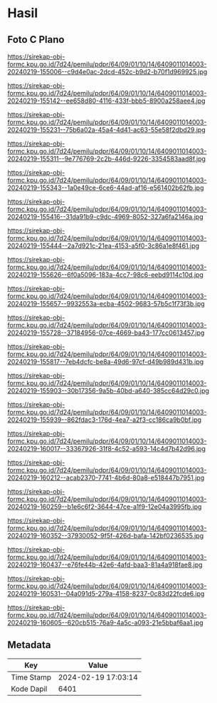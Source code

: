 # Hasil

## Foto C Plano

https://sirekap-obj-formc.kpu.go.id/7d24/pemilu/pdpr/64/09/01/10/14/6409011014003-20240219-155006--c9d4e0ac-2dcd-452c-b9d2-b70f1d969925.jpg

https://sirekap-obj-formc.kpu.go.id/7d24/pemilu/pdpr/64/09/01/10/14/6409011014003-20240219-155142--ee658d80-4116-433f-bbb5-8900a258aee4.jpg

https://sirekap-obj-formc.kpu.go.id/7d24/pemilu/pdpr/64/09/01/10/14/6409011014003-20240219-155231--75b6a02a-45a4-4d41-ac63-55e58f2dbd29.jpg

https://sirekap-obj-formc.kpu.go.id/7d24/pemilu/pdpr/64/09/01/10/14/6409011014003-20240219-155311--9e776769-2c2b-446d-9226-3354583aad8f.jpg

https://sirekap-obj-formc.kpu.go.id/7d24/pemilu/pdpr/64/09/01/10/14/6409011014003-20240219-155343--1a0e49ce-6ce6-44ad-af16-e561402b62fb.jpg

https://sirekap-obj-formc.kpu.go.id/7d24/pemilu/pdpr/64/09/01/10/14/6409011014003-20240219-155416--31da91b9-c9dc-4969-8052-327a6fa2146a.jpg

https://sirekap-obj-formc.kpu.go.id/7d24/pemilu/pdpr/64/09/01/10/14/6409011014003-20240219-155444--2a7d921c-21ea-4153-a5f0-3c86a1e8f461.jpg

https://sirekap-obj-formc.kpu.go.id/7d24/pemilu/pdpr/64/09/01/10/14/6409011014003-20240219-155626--6f0a5096-183a-4cc7-98c6-eebd9114c10d.jpg

https://sirekap-obj-formc.kpu.go.id/7d24/pemilu/pdpr/64/09/01/10/14/6409011014003-20240219-155657--9932553a-ecba-4502-9683-57b5c1f73f3b.jpg

https://sirekap-obj-formc.kpu.go.id/7d24/pemilu/pdpr/64/09/01/10/14/6409011014003-20240219-155728--37184956-07ce-4669-ba43-177cc0613457.jpg

https://sirekap-obj-formc.kpu.go.id/7d24/pemilu/pdpr/64/09/01/10/14/6409011014003-20240219-155817--7eb4dcfc-be8a-49d6-97cf-d49b989d431b.jpg

https://sirekap-obj-formc.kpu.go.id/7d24/pemilu/pdpr/64/09/01/10/14/6409011014003-20240219-155903--30b17356-9a5b-40bd-a640-385cc64d29c0.jpg

https://sirekap-obj-formc.kpu.go.id/7d24/pemilu/pdpr/64/09/01/10/14/6409011014003-20240219-155939--862fdac3-176d-4ea7-a2f3-cc186ca9b0bf.jpg

https://sirekap-obj-formc.kpu.go.id/7d24/pemilu/pdpr/64/09/01/10/14/6409011014003-20240219-160017--33367926-31f8-4c52-a593-14c4d7b42d96.jpg

https://sirekap-obj-formc.kpu.go.id/7d24/pemilu/pdpr/64/09/01/10/14/6409011014003-20240219-160212--acab2370-7741-4b6d-80a8-e518447b7951.jpg

https://sirekap-obj-formc.kpu.go.id/7d24/pemilu/pdpr/64/09/01/10/14/6409011014003-20240219-160259--b1e6c6f2-3644-47ce-a1f9-12e04a3995fb.jpg

https://sirekap-obj-formc.kpu.go.id/7d24/pemilu/pdpr/64/09/01/10/14/6409011014003-20240219-160352--37930052-9f5f-426d-bafa-142bf0236535.jpg

https://sirekap-obj-formc.kpu.go.id/7d24/pemilu/pdpr/64/09/01/10/14/6409011014003-20240219-160437--e76fe44b-42e6-4afd-baa3-81a4a918fae8.jpg

https://sirekap-obj-formc.kpu.go.id/7d24/pemilu/pdpr/64/09/01/10/14/6409011014003-20240219-160531--04a091d5-279a-4158-8237-0c83d22fcde6.jpg

https://sirekap-obj-formc.kpu.go.id/7d24/pemilu/pdpr/64/09/01/10/14/6409011014003-20240219-160605--620cb515-76a9-4a5c-a093-21e5bbaf6aa1.jpg


## Metadata

| Key        | Value               |
| ---------- | ------------------- |
| Time Stamp | 2024-02-19 17:03:14 |
| Kode Dapil | 6401                |




